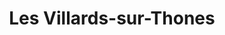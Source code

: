 ---
title: Les Villards-sur-Thones
url: /les-villards-sur-thones/
latitude: 45.909
longitude: 6.364
---